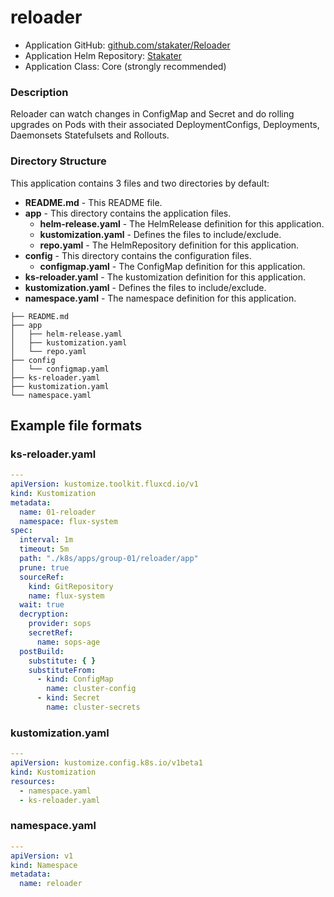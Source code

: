 # reloader

* Application GitHub: [github.com/stakater/Reloader](https://github.com/stakater/Reloader)
* Application Helm Repository: [Stakater](https://stakater.github.io/stakater-charts)
* Application Class: Core (strongly recommended)

### Description

Reloader can watch changes in ConfigMap and Secret and do rolling upgrades on Pods with their associated DeploymentConfigs, Deployments, Daemonsets Statefulsets and Rollouts.

### Directory Structure

This application contains 3 files and two directories by default:

* **README.md** - This README file.
* **app** \- This directory contains the application files.
  * **helm-release.yaml** \- The HelmRelease definition for this application.
  * **kustomization.yaml** \- Defines the files to include/exclude.
  * **repo.yaml** \- The HelmRepository definition for this application.
* **config** \- This directory contains the configuration files.
  * **configmap.yaml** \- The ConfigMap definition for this application.
* **ks-reloader.yaml** \- The kustomization definition for this application.
* **kustomization.yaml** \- Defines the files to include/exclude.
* **namespace.yaml** \- The namespace definition for this application.

```
├── README.md
├── app
│   ├── helm-release.yaml
│   ├── kustomization.yaml
│   └── repo.yaml
├── config
│   └── configmap.yaml
├── ks-reloader.yaml
├── kustomization.yaml
└── namespace.yaml
```

## Example file formats

### ks-reloader.yaml

```yaml
---
apiVersion: kustomize.toolkit.fluxcd.io/v1
kind: Kustomization
metadata:
  name: 01-reloader
  namespace: flux-system
spec:
  interval: 1m
  timeout: 5m
  path: "./k8s/apps/group-01/reloader/app"
  prune: true
  sourceRef:
    kind: GitRepository
    name: flux-system
  wait: true
  decryption:
    provider: sops
    secretRef:
      name: sops-age
  postBuild:
    substitute: { }
    substituteFrom:
      - kind: ConfigMap
        name: cluster-config
      - kind: Secret
        name: cluster-secrets

```

### kustomization.yaml

```yaml
---
apiVersion: kustomize.config.k8s.io/v1beta1
kind: Kustomization
resources:
  - namespace.yaml
  - ks-reloader.yaml
```

### namespace.yaml

```yaml
---
apiVersion: v1
kind: Namespace
metadata:
  name: reloader
```